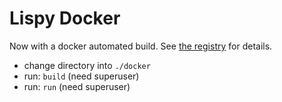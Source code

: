 Lispy Docker
============
Now with a docker automated build. See [the registry](https://registry.hub.docker.com/u/plastboks/lispy/) for details.
* change directory into `./docker`
* run: `build` (need superuser)
* run: `run` (need superuser)
